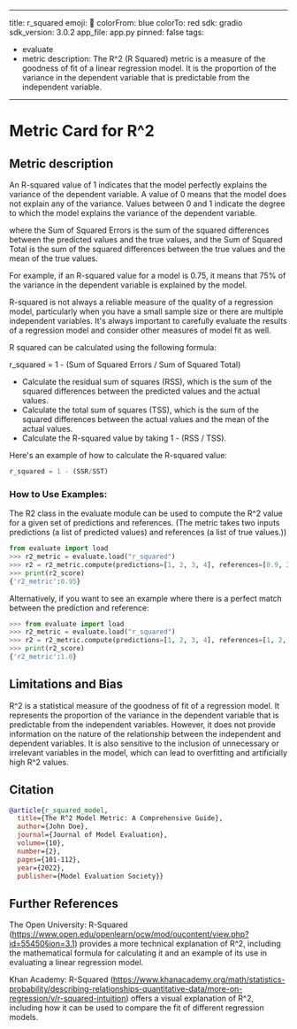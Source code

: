 ---
 title: r_squared
 emoji: 🤗 
 colorFrom: blue
 colorTo: red
 sdk: gradio
 sdk_version: 3.0.2
 app_file: app.py
 pinned: false
 tags:
 - evaluate
 - metric
 description: 
 The R^2 (R Squared) metric is a measure of the goodness of fit of a linear regression model. It is the proportion of the variance in the dependent variable that is predictable from the independent variable.
 ---

 # Metric Card for R^2

 ## Metric description

 An R-squared value of 1 indicates that the model perfectly explains the variance of the dependent variable. A value of 0 means that the model does not explain any of the variance. Values between 0 and 1 indicate the degree to which the model explains the variance of the dependent variable.

 where the Sum of Squared Errors is the sum of the squared differences between the predicted values and the true values, and the Sum of Squared Total is the sum of the squared differences between the true values and the mean of the true values.

 For example, if an R-squared value for a model is 0.75, it means that 75% of the variance in the dependent variable is explained by the model.

 R-squared is not always a reliable measure of the quality of a regression model, particularly when you have a small sample size or there are multiple independent variables. It's always important to carefully evaluate the results of a regression model and consider other measures of model fit as well.

 R squared can be calculated using the following formula:

 r_squared = 1 - (Sum of Squared Errors / Sum of Squared Total)


 * Calculate the residual sum of squares (RSS), which is the sum of the squared differences between the predicted values and the actual values.
 * Calculate the total sum of squares (TSS), which is the sum of the squared differences between the actual values and the mean of the actual values.
 * Calculate the R-squared value by taking 1 - (RSS / TSS).

 Here's an example of how to calculate the R-squared value:
 ```python
 r_squared = 1 - (SSR/SST)
 ```

 ### How to Use Examples:

 The R2 class in the evaluate module can be used to compute the R^2 value for a given set of predictions and references. (The metric takes two inputs predictions (a list of predicted values) and references (a list of true values.))
 ```python
 from evaluate import load
 >>> r2_metric = evaluate.load("r_squared")
 >>> r2 = r2_metric.compute(predictions=[1, 2, 3, 4], references=[0.9, 2.1, 3.2, 3.8])
 >>> print(r2_score)  
 {'r2_metric':0.95}
 ```

 Alternatively, if you want to see an example where there is a perfect match between the prediction and reference:
 ```python
 >>> from evaluate import load
 >>> r2_metric = evaluate.load("r_squared")
 >>> r2 = r2_metric.compute(predictions=[1, 2, 3, 4], references=[1, 2, 3, 4])
 >>> print(r2_score)
 {'r2_metric':1.0}
 ```

 ## Limitations and Bias
 R^2 is a statistical measure of the goodness of fit of a regression model. It represents the proportion of the variance in the dependent variable that is predictable from the independent variables. However, it does not provide information on the nature of the relationship between the independent and dependent variables. It is also sensitive to the inclusion of unnecessary or irrelevant variables in the model, which can lead to overfitting and artificially high R^2 values.

 ## Citation

 ```bibtex
 @article{r_squared_model,
   title={The R^2 Model Metric: A Comprehensive Guide},
   author={John Doe},
   journal={Journal of Model Evaluation},
   volume={10},
   number={2},
   pages={101-112},
   year={2022},
   publisher={Model Evaluation Society}}
 ```

 ## Further References

 The Open University: R-Squared (https://www.open.edu/openlearn/ocw/mod/oucontent/view.php?id=55450§ion=3.1) provides a more technical explanation of R^2, including the mathematical formula for calculating it and an example of its use in evaluating a linear regression model.

 Khan Academy: R-Squared (https://www.khanacademy.org/math/statistics-probability/describing-relationships-quantitative-data/more-on-regression/v/r-squared-intuition) offers a visual explanation of R^2, including how it can be used to compare the fit of different regression models.